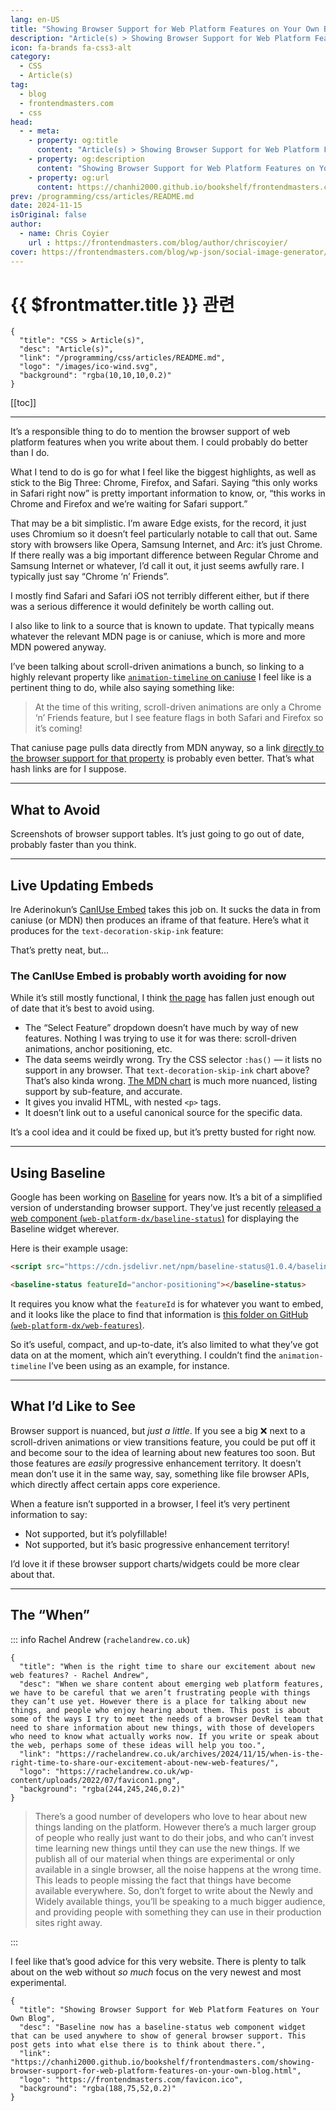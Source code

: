 ```yaml
---
lang: en-US
title: "Showing Browser Support for Web Platform Features on Your Own Blog"
description: "Article(s) > Showing Browser Support for Web Platform Features on Your Own Blog"
icon: fa-brands fa-css3-alt
category:
  - CSS
  - Article(s)
tag:
  - blog
  - frontendmasters.com
  - css
head:
  - - meta:
    - property: og:title
      content: "Article(s) > Showing Browser Support for Web Platform Features on Your Own Blog"
    - property: og:description
      content: "Showing Browser Support for Web Platform Features on Your Own Blog"
    - property: og:url
      content: https://chanhi2000.github.io/bookshelf/frontendmasters.com/showing-browser-support-for-web-platform-features-on-your-own-blog.html
prev: /programming/css/articles/README.md
date: 2024-11-15
isOriginal: false
author:
  - name: Chris Coyier
    url : https://frontendmasters.com/blog/author/chriscoyier/
cover: https://frontendmasters.com/blog/wp-json/social-image-generator/v1/image/4302
---
```


# {{ $frontmatter.title }} 관련

```component VPCard
{
  "title": "CSS > Article(s)",
  "desc": "Article(s)",
  "link": "/programming/css/articles/README.md",
  "logo": "/images/ico-wind.svg",
  "background": "rgba(10,10,10,0.2)"
}
```

[[toc]]

---

<SiteInfo
  name="Showing Browser Support for Web Platform Features on Your Own Blog"
  desc="Baseline now has a baseline-status web component widget that can be used anywhere to show of general browser support. This post gets into what else there is to think about there."
  url="https://frontendmasters.com/blog/showing-browser-support-for-web-platform-features-on-your-own-blog/"
  logo="https://frontendmasters.com/favicon.ico"
  preview="https://frontendmasters.com/blog/wp-json/social-image-generator/v1/image/4302"/>

It’s a responsible thing to do to mention the browser support of web platform features when you write about them. I could probably do better than I do.

What I tend to do is go for what I feel like the biggest highlights, as well as stick to the Big Three: Chrome, Firefox, and Safari. Saying “this only works in Safari right now” is pretty important information to know, or, “this works in Chrome and Firefox and we’re waiting for Safari support.”

That may be a bit simplistic. I’m aware Edge exists, for the record, it just uses Chromium so it doesn’t feel particularly notable to call that out. Same story with browsers like Opera, Samsung Internet, and Arc: it’s just Chrome. If there really was a big important difference between Regular Chrome and Samsung Internet or whatever, I’d call it out, it just seems awfully rare. I typically just say “Chrome ‘n’ Friends”.

I mostly find Safari and Safari iOS not terribly different either, but if there was a serious difference it would definitely be worth calling out.

I also like to link to a source that is known to update. That typically means whatever the relevant MDN page is or caniuse, which is more and more MDN powered anyway.

I’ve been talking about scroll-driven animations a bunch, so linking to a highly relevant property like [<FontIcon icon="fas fa-globe"/>`animation-timeline` on caniuse](https://caniuse.com/mdn-css_properties_animation-timeline) I feel like is a pertinent thing to do, while also saying something like:

> At the time of this writing, scroll-driven animations are only a Chrome ‘n’ Friends feature, but I see feature flags in both Safari and Firefox so it’s coming!

That caniuse page pulls data directly from MDN anyway, so a link [<FontIcon icon="fa-brands fa-firefox"/>directly to the browser support for that property](https://developer.mozilla.org/en-US/docs/Web/CSS/animation-timeline#browser_compatibility) is probably even better. That’s what hash links are for I suppose.

---

## What to Avoid

Screenshots of browser support tables. It’s just going to go out of date, probably faster than you think.

---

## Live Updating Embeds

Ire Aderinokun’s [<FontIcon icon="fas fa-globe"/>CanIUse Embed](https://caniuse.bitsofco.de/) takes this job on. It sucks the data in from caniuse (or MDN) then produces an iframe of that feature. Here’s what it produces for the `text-decoration-skip-ink` feature:

<!-- TODO: embed -->

That’s pretty neat, but…

### The CanIUse Embed is probably worth avoiding for now

While it’s still mostly functional, I think [<FontIcon icon="fas fa-globe"/>the page](https://caniuse.bitsofco.de) has fallen just enough out of date that it’s best to avoid using.

- The “Select Feature” dropdown doesn’t have much by way of new features. Nothing I was trying to use it for was there: scroll-driven animations, anchor positioning, etc.
- The data seems weirdly wrong. Try the CSS selector `:has()` — it lists no support in any browser. That `text-decoration-skip-ink` chart above? That’s also kinda wrong. [<FontIcon icon="fas fa-firefox"/>The MDN chart](https://developer.mozilla.org/en-US/docs/Web/CSS/text-decoration-skip-ink#browser_compatibility) is much more nuanced, listing support by sub-feature, and accurate.
- It gives you invalid HTML, with nested `<p>` tags.
- It doesn’t link out to a useful canonical source for the specific data.

It’s a cool idea and it could be fixed up, but it’s pretty busted for right now.

---

## Using Baseline

Google has been working on [<FontIcon icon="iconfont icon-webdev"/>Baseline](https://web.dev/baseline) for years now. It’s a bit of a simplified version of understanding browser support. They’ve just recently [released a web component (<FontIcon icon="iconfont icon-github"/>`web-platform-dx/baseline-status`)](https://github.com/web-platform-dx/baseline-status?tab=readme-ov-file) for displaying the Baseline widget wherever.

Here is their example usage:

```html
<script src="https://cdn.jsdelivr.net/npm/baseline-status@1.0.4/baseline-status.min.js" type="module"></script>

<baseline-status featureId="anchor-positioning"></baseline-status>
```

It requires you know what the `featureId` is for whatever you want to embed, and it looks like the place to find that information is [this folder on GitHub (<FontIcon icon="iconfont icon-github"/>`web-platform-dx/web-features`)](https://github.com/web-platform-dx/web-features/tree/main/features).

So it’s useful, compact, and up-to-date, it’s also limited to what they’ve got data on at the moment, which ain’t everything. I couldn’t find the `animation-timeline` I’ve been using as an example, for instance.

---

## What I’d Like to See

Browser support is nuanced, but *just a little*. If you see a big ❌ next to a scroll-driven animations or view transitions feature, you could be put off it and become sour to the idea of learning about new features too soon. But those features are *easily* progressive enhancement territory. It doesn’t mean don’t use it in the same way, say, something like file browser APIs, which directly affect certain apps core experience.

When a feature isn’t supported in a browser, I feel it’s very pertinent information to say:

- Not supported, but it’s polyfillable!
- Not supported, but it’s basic progressive enhancement territory!

I’d love it if these browser support charts/widgets could be more clear about that.

---

## The “When”

::: info Rachel Andrew (<FontIcon icon="fas fa-globe"/><code>rachelandrew.co.uk</code>)

```component VPCard
{
  "title": "When is the right time to share our excitement about new web features? - Rachel Andrew",
  "desc": "When we share content about emerging web platform features, we have to be careful that we aren’t frustrating people with things they can’t use yet. However there is a place for talking about new things, and people who enjoy hearing about them. This post is about some of the ways I try to meet the needs of a browser DevRel team that need to share information about new things, with those of developers who need to know what actually works now. If you write or speak about the web, perhaps some of these ideas will help you too.",
  "link": "https://rachelandrew.co.uk/archives/2024/11/15/when-is-the-right-time-to-share-our-excitement-about-new-web-features/",
  "logo": "https://rachelandrew.co.uk/wp-content/uploads/2022/07/favicon1.png",
  "background": "rgba(244,245,246,0.2)"
}
```

> There’s a good number of developers who love to hear about new things landing on the platform. However there’s a much larger group of people who really just want to do their jobs, and who can’t invest time learning new things until they can use the new things. If we publish all of our material when things are experimental or only available in a single browser, all the noise happens at the wrong time. This leads to people missing the fact that things have become available everywhere. So, don’t forget to write about the Newly and Widely available things, you’ll be speaking to a much bigger audience, and providing people with something they can use in their production sites right away.

:::

I feel like that’s good advice for this very website. There is plenty to talk about on the web without *so much* focus on the very newest and most experimental.

<!-- TODO: add ARTICLE CARD -->
```component VPCard
{
  "title": "Showing Browser Support for Web Platform Features on Your Own Blog",
  "desc": "Baseline now has a baseline-status web component widget that can be used anywhere to show of general browser support. This post gets into what else there is to think about there.",
  "link": "https://chanhi2000.github.io/bookshelf/frontendmasters.com/showing-browser-support-for-web-platform-features-on-your-own-blog.html",
  "logo": "https://frontendmasters.com/favicon.ico",
  "background": "rgba(188,75,52,0.2)"
}
```
